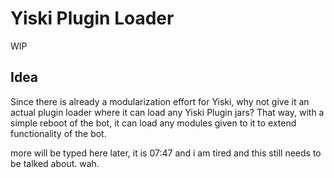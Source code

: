 # Yiski Plugin Loader

WIP

## Idea
Since there is already a modularization effort for Yiski, why not give it an actual plugin loader where it can load any 
Yiski Plugin jars? That way, with a simple reboot of the bot, it can load any modules given to it to extend 
functionality of the bot.

more will be typed here later, it is 07:47 and i am tired and this still needs to be talked about. wah.